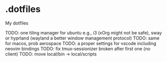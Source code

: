 # .dotfiles

My dotfiles

TODO: one tiling manager for ubuntu e.g., i3 (xOrg might not be safe), sway or hyprland (wayland a better window management protocol)
TODO: same for macos, prob aerospace
TODO: a proper settings for vscode including neovim bindings
TODO: fix tmux-sessionizer broken after first one (no client)
TODO: move local/bin -> local/scripts
